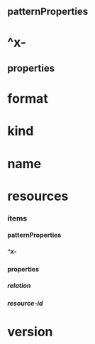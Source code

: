 

patternProperties
-----------------

^x-
===



properties
----------

format
======




kind
====





name
====





resources
=========


### items

#### patternProperties
##### ^x-


#### properties
##### relation



##### resource-id










version
=======









